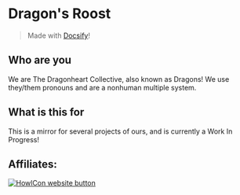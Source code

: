 # Dragon's Roost

> Made with [Docsify](https://github.com/docsifyjs/docsify/)!

## Who are you
We are The Dragonheart Collective, also known as Dragons! We use they/them pronouns and are a nonhuman multiple system.

## What is this for
This is a mirror for several projects of ours, and is currently a Work In Progress!

## Affiliates:

<a href="https://howlcon.neocities.org/" target="_blank" rel="noopener noreferrer"><img src="https://i.ibb.co/Y37Pvjp/Howl-Con-Website-Button-Border.gif" alt="HowlCon website button" border="0"></a>
